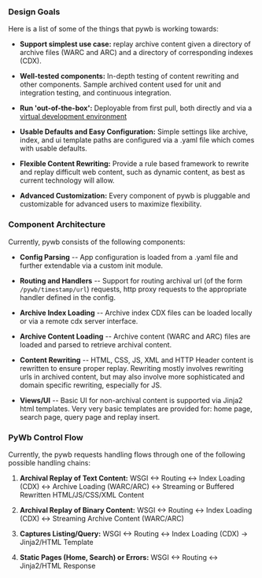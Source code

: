 ### Design Goals

Here is a list of some of the things that pywb is working towards:


* **Support simplest use case:** replay archive content given a directory of archive files (WARC and ARC) and a directory of corresponding indexes (CDX).

* **Well-tested components:** In-depth testing of content rewriting and other components. Sample archived content used for unit and integration testing, and continuous integration.

* **Run 'out-of-the-box':** Deployable from first pull, both directly and via a [virtual development environment](http://www.vagrantup.com/)

* **Usable Defaults and Easy Configuration:** Simple settings like archive, index, and ui template paths are configured via a .yaml file which comes with usable defaults.

* **Flexible Content Rewriting:** Provide a rule based framework to rewrite and replay difficult web content, such as dynamic content, as best as current technology will allow.

* **Advanced Customization:** Every component of pywb is pluggable and customizable for advanced users to maximize flexibility.



### Component Architecture

Currently, pywb consists of the following components:

* **Config Parsing** -- App configuration is loaded from a .yaml file and further extendable via a custom init module.

* **Routing and Handlers** -- Support for routing archival url (of the form `/pywb/timestamp/url`) requests,  http proxy requests to the appropriate handler defined in the config.

* **Archive Index Loading** -- Archive index CDX files can be loaded locally or via a remote cdx server interface.

* **Archive Content Loading** -- Archive content (WARC and ARC) files are loaded and parsed to retrieve archival content.

* **Content Rewriting** -- HTML, CSS, JS, XML and HTTP Header content is rewritten to ensure proper replay. Rewriting mostly involves rewriting urls in archived content, but may also involve more sophisticated and domain specific rewriting, especially for JS.

* **Views/UI** -- Basic UI for non-archival content is supported via Jinja2 html templates. Very very basic templates are provided for: home page, search page, query page and replay insert.


### PyWb Control Flow

Currently, the pywb requests handling flows through one of the following possible handling chains:

1. **Archival Replay of Text Content:** WSGI <-> Routing <-> Index Loading (CDX) <-> Archive Loading (WARC/ARC) <-> Streaming or Buffered Rewritten HTML/JS/CSS/XML Content

2. **Archival Replay of Binary Content:** WSGI <-> Routing <-> Index Loading (CDX) <-> Streaming Archive Content (WARC/ARC) 

3. **Captures Listing/Query:** WSGI <-> Routing <-> Index Loading (CDX) -> Jinja2/HTML Template

4. **Static Pages (Home, Search) or Errors:** WSGI <-> Routing <-> Jinja2/HTML Response


